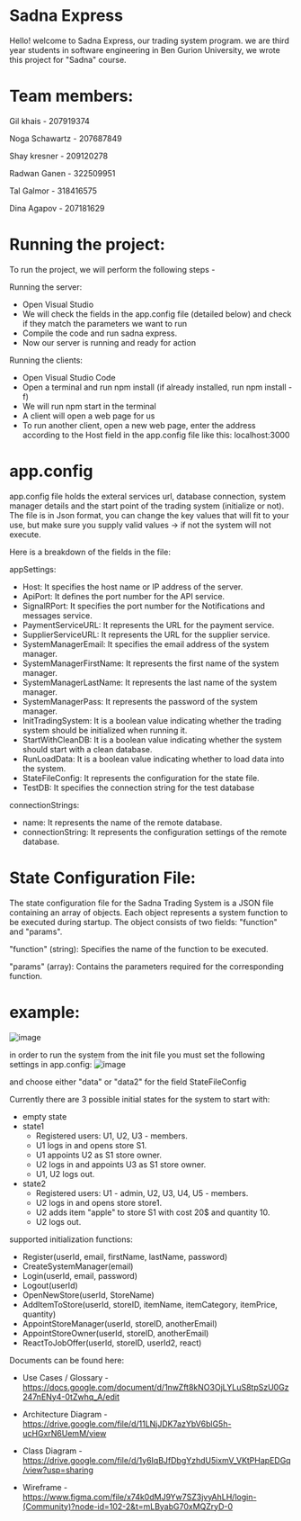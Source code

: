 # Sadna Express

Hello! welcome to Sadna Express, our trading system program.
we are third year students in software engineering in Ben Gurion University, we wrote this project for "Sadna" course.

# Team members:

Gil khais - 207919374

Noga Schawartz - 207687849

Shay kresner - 209120278

Radwan Ganen - 322509951

Tal Galmor - 318416575

Dina Agapov - 207181629

# Running the project:
To run the project, we will perform the following steps -

Running the server:
- Open Visual Studio
- We will check the fields in the app.config file (detailed below) and check if they match the parameters we want to run
- Compile the code and run sadna express.
- Now our server is running and ready for action

Running the clients:
- Open Visual Studio Code
- Open a terminal and run npm install (if already installed, run npm install -f)
- We will run npm start in the terminal
- A client will open a web page for us
- To run another client, open a new web page, enter the address according to the Host field in the app.config file like this: localhost:3000

# app.config
 
app.config file holds the exteral services url, database connection, system manager details and the start point of the trading system (initialize or not). 
The file is in Json format,  you can change the key values that will fit to your use, but make sure you supply valid values -> if not the system will not execute.

Here is a breakdown of the fields in the file:

appSettings:
* Host: It specifies the host name or IP address of the server.
* ApiPort: It defines the port number for the API service.
* SignalRPort: It specifies the port number for the Notifications and messages service. 
* PaymentServiceURL: It represents the URL for the payment service.
* SupplierServiceURL: It represents the URL for the supplier service.
* SystemManagerEmail: It specifies the email address of the system manager.
* SystemManagerFirstName: It represents the first name of the system manager.
* SystemManagerLastName: It represents the last name of the system manager.
* SystemManagerPass: It represents the password of the system manager.
* InitTradingSystem: It is a boolean value indicating whether the trading system should be initialized when running it.
* StartWithCleanDB: It is a boolean value indicating whether the system should start with a clean database.
* RunLoadData: It is a boolean value indicating whether to load data into the system.
* StateFileConfig: It represents the configuration for the state file.
* TestDB: It specifies the connection string for the test database

connectionStrings:
* name: It represents the name of the remote database.
* connectionString: It represents the configuration settings of the remote database.

# State Configuration File:

The state configuration file for the Sadna Trading System is a JSON file containing an array of objects. Each object represents a system function to be executed during startup. The object consists of two fields: "function" and "params".

"function" (string): Specifies the name of the function to be executed.

"params" (array): Contains the parameters required for the corresponding function.

# example:
![image](https://github.com/Gil4390/Sadna/assets/76035272/75c7dc29-a937-4f2d-b57b-6fd3905e5bf0)

in order to run the system from the init file you must set the following settings in app.config:
![image](https://github.com/Gil4390/Sadna/assets/80397780/c92c9455-2628-46d2-a870-c274e810499c)

and choose either "data" or "data2" for the field StateFileConfig

Currently there are 3 possible initial states for the system to start with:
<ul>
  <li> empty state </li>
  <li> state1 
    <ul> 
      <li> Registered users: U1, U2, U3 - members. </li>
      <li> U1 logs in and opens store S1. </li>
      <li> U1 appoints U2 as S1 store owner. </li>
      <li> U2 logs in and appoints U3 as S1 store owner. </li>
      <li> U1, U2 logs out. </li>
    </ul>
  </li>
    <li> state2
    <ul> 
      <li> Registered users: U1 - admin, U2, U3, U4, U5 - members. </li>
      <li> U2 logs in and opens store store1. </li>
      <li> U2 adds item "apple" to store S1 with cost 20$ and quantity 10. </li>
      <li> U2 logs out. </li>
    </ul>
  </li>
</ul>

supported initialization functions: 
- Register(userId, email, firstName, lastName, password)
- CreateSystemManager(email)
- Login(userId, email, password)
- Logout(userId)
- OpenNewStore(userId, StoreName)
- AddItemToStore(userId, storeID, itemName, itemCategory, itemPrice, quantity)
- AppointStoreManager(userId, storeID, anotherEmail)
- AppointStoreOwner(userId, storeID, anotherEmail)
- ReactToJobOffer(userId, storeID, userId2, react)


Documents can be found here:
- Use Cases / Glossary - https://docs.google.com/document/d/1nwZft8kNO3OjLYLuS8tpSzU0Gz247nENy4-0tZwhq_A/edit

- Architecture Diagram - https://drive.google.com/file/d/11LNjJDK7azYbV6blG5h-ucHGxrN6UemM/view

- Class Diagram - https://drive.google.com/file/d/1y6IqBJfDbgYzhdU5ixmV_VKtPHapEDGq/view?usp=sharing

- Wireframe - https://www.figma.com/file/x74k0dMJ9Yw7SZ3jvyAhLH/login-(Community)?node-id=102-2&t=mLByabG70xMQZryD-0
